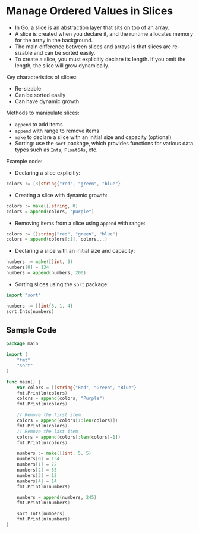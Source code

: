 # Manage Ordered Values in Slices

- In Go, a slice is an abstraction layer that sits on top of an array.
- A slice is created when you declare it, and the runtime allocates memory for the array in the background.
- The main difference between slices and arrays is that slices are re-sizable and can be sorted easily.
- To create a slice, you must explicitly declare its length. If you omit the length, the slice will grow dynamically.

Key characteristics of slices:

- Re-sizable
- Can be sorted easily
- Can have dynamic growth

Methods to manipulate slices:

- `append` to add items
- `append` with range to remove items
- `make` to declare a slice with an initial size and capacity (optional)
- Sorting: use the `sort` package, which provides functions for various data types such as `Ints`, `Float64s`, etc.

Example code:

- Declaring a slice explicitly:

```go
colors := [3]string{"red", "green", "blue"}
```

- Creating a slice with dynamic growth:

```go
colors := make([]string, 0)
colors = append(colors, "purple")
```

- Removing items from a slice using `append` with range:

```go
colors := []string{"red", "green", "blue"}
colors = append(colors[:1], colors...)
```

- Declaring a slice with an initial size and capacity:

```go
numbers := make([]int, 5)
numbers[0] = 134
numbers = append(numbers, 200)
```

- Sorting slices using the `sort` package:

```go
import "sort"

numbers := []int{3, 1, 4}
sort.Ints(numbers)
```

## Sample Code

```go
package main

import (
	"fmt"
	"sort"
)

func main() {
	var colors = []string{"Red", "Green", "Blue"}
	fmt.Println(colors)
	colors = append(colors, "Purple")
	fmt.Println(colors)

	// Remove the first item
	colors = append(colors[1:len(colors)])
	fmt.Println(colors)
	// Remove the last item
	colors = append(colors[:len(colors)-1])
	fmt.Println(colors)

	numbers := make([]int, 5, 5)
	numbers[0] = 134
	numbers[1] = 72
	numbers[2] = 55
	numbers[3] = 12
	numbers[4] = 14
	fmt.Println(numbers)

	numbers = append(numbers, 245)
	fmt.Println(numbers)

	sort.Ints(numbers)
	fmt.Println(numbers)
}
```